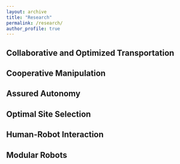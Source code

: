 ```yaml
---
layout: archive
title: "Research"
permalink: /research/
author_profile: true
---
```


## Collaborative and Optimized Transportation

## Cooperative Manipulation

## Assured Autonomy

## Optimal Site Selection

## Human-Robot Interaction

## Modular Robots